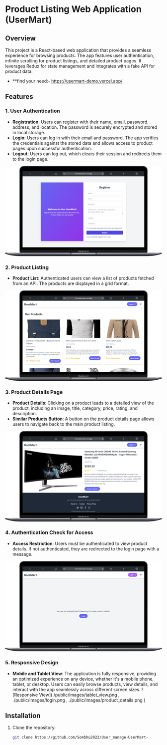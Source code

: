 # Product Listing Web Application (UserMart)

## Overview

This project is a React-based web application that provides a seamless experience for browsing products. The app features user authentication, infinite scrolling for product listings, and detailed product pages. It leverages Redux for state management and integrates with a fake API for product data.

- \*\*find your need:- https://usermart-demo.vercel.app/

## Features

### 1. User Authentication

- **Registration**: Users can register with their name, email, password, address, and location. The password is securely encrypted and stored in local storage.
- **Login**: Users can log in with their email and password. The app verifies the credentials against the stored data and allows access to product pages upon successful authentication.
- **Logout**: Users can log out, which clears their session and redirects them to the login page.

![Authentication](./public/images/authentication.png)

### 2. Product Listing

- **Product List**: Authenticated users can view a list of products fetched from an API. The products are displayed in a grid format.

![Product List](./public/images/product-list.png)

### 3. Product Details Page

- **Product Details**: Clicking on a product leads to a detailed view of the product, including an image, title, category, price, rating, and description.
- **Similar Products Button**: A button on the product details page allows users to navigate back to the main product listing.

![Product Details](./public/images/product-details.png)

### 4. Authentication Check for Access

- **Access Restriction**: Users must be authenticated to view product details. If not authenticated, they are redirected to the login page with a message.

![Access Restriction](./public/images/access-restriction.png)

### 5. Responsive Design
  - **Mobile and Tablet View**: The application is fully responsive, providing an optimized experience on any device, whether it's a mobile phone, tablet, or desktop. Users can easily browse products, view details, and interact with the app seamlessly across different screen sizes.
![Responsive View](./public/images/tablet_view.png , ./public/images/login.png , ./public/images/product_details.png )

## Installation

1. Clone the repository:
   ```bash
   git clone https://github.com/Sombhu2022/User_manage-UserMart-
   ```

